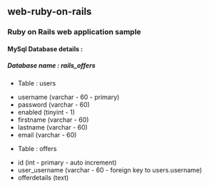 ## web-ruby-on-rails
### Ruby on Rails web application sample

#### MySql Database details :
##### Database name : rails_offers

* Table : users
 - username (varchar - 60 - primary)
 - password (varchar - 60)
 - enabled (tinyint - 1)
 - firstname (varchar - 60)
 - lastname (varchar - 60)
 - email (varchar - 60)
 
* Table : offers
 - id (int - primary - auto increment)
 - user_username (varchar - 60 - foreign key to users.username)
 - offerdetails (text)
